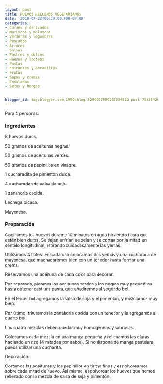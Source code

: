 ```yaml
---
layout: post
title: HUEVOS RELLENOS VEGETARIANOS
date: '2010-07-22T05:30:00.000-07:00'
categories:
- Carnes y derivados
- Mariscos y moluscos
- Verduras y legumbres
- Pescados
- Arroces
- Salsas
- Postres y dulces
- Huevos y lacteos
- Pastas
- Entrantes y bocadillos
- Frutas
- Sopas y cremas
- Ensaladas
- Setas y hongos
 

blogger_id: tag:blogger.com,1999:blog-5299957599287034512.post-7823542908955316149
---
```


Para 4 personas.

<h3>Ingredientes</h3>

8 huevos duros.

50 gramos de aceitunas negras.

50 gramos de aceitunas verdes.

50 gramos de pepinillos en vinagre.

1 cucharadita de pimentón dulce.

4 cucharadas de salsa de soja.

1 zanahoria cocida.

Lechuga picada.

Mayonesa.

<h3>Preparación</h3>

Cocinamos los huevos durante 10 minutos en agua hirviendo hasta que estén bien duros. Se dejan enfriar, se pelan y se cortan por la mitad en sentido longitudinal, retirando cuidadosamente las yemas.

Utilizamos 4 boles. En cada uno colocamos dos yemas y una cucharada de mayonesa, que machacaremos bien con un tenedor hasta formar una crema.

Reservamos una aceituna de cada color para decorar.

Por separado, picamos las aceitunas verdes y las negras muy pequeñitas hasta obtener casi una pasta, que añadiremos al segundo bol.

En el tercer bol agregamos la salsa de soja y el pimentón, y mezclamos muy bien.

Por último, trituramos la zanahoria cocida con un tenedor y la agregamos al cuarto bol.

Las cuatro mezclas deben quedar muy homogéneas y sabrosas.

Colocamos cada mezcla en una manga pequeña y rellenamos las claras haciendo un rizo (4 mitades por sabor). Si no dispone de manga pastelera, puede utilizar una cucharita.

Decoración:

Cortamos las aceitunas y los pepinillos en tiritas finas y espolvoreamos sobre cada mitad de huevo. Así mismo, espolvorear los huevos que hemos rellenado con la mezcla de salsa de soja y pimentón.

